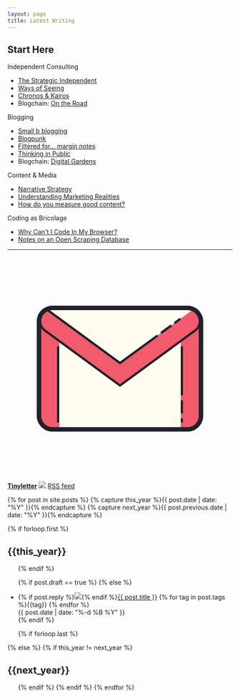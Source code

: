 ```yaml
---
layout: page
title: Latest Writing
---
```


<h2>Start Here</h2>

<div class="flex">

<div class="w-100 w-50-l pr2-l">

  <div class="bb b--newgreen ibmplexmono ttu f5">Independent Consulting</div>
  <ul>
    <li><a class="link" href="https://tomcritchlow.com/2019/04/04/the-strategic-independent/">The Strategic Independent</a></li>
    <li><a class="link" href="https://tomcritchlow.com/2018/10/29/ways-of-seeing/">Ways of Seeing</a></li>
    <li><a class="link" href="https://tomcritchlow.com/2021/01/26/kairos/">Chronos & Kairos</a></li>
    <li>Blogchain: <a class="link" href="https://tomcritchlow.com/blogchains/on-the-road/">On the Road</a></li>
  </ul>

  <div class="bb b--newgreen ibmplexmono ttu f5">Blogging</div>
  <ul>
    <li><a class="link" href="https://tomcritchlow.com/2018/02/23/small-b-blogging/">Small b blogging</a></li>
    <li><a class="link" href="https://tomcritchlow.com/2019/05/17/blogpunk/">Blogpunk</a></li>
    <li><a class="link" href="https://tomcritchlow.com/2020/12/17/side-notes/">Filtered for... margin notes</a></li>
    <li><a class="link" href="https://tomcritchlow.com/2020/07/23/thinking-in-public/">Thinking in Public</a></li>
    <li>Blogchain: <a class="link" href="https://tomcritchlow.com/blogchains/digital-gardens/">Digital Gardens</a></li>
  </ul>  

  

</div>

<div class="w-100 w-50-l pr2-l">

  <div class="bb b--newgreen ibmplexmono ttu f5">Content & Media</div>
  <ul>
    <li><a class="link" href="https://tomcritchlow.com/2020/02/20/narrative-strategy/">Narrative Strategy</a></li>
    <li><a class="link" href="https://tomcritchlow.com/2019/10/22/brand-worlding/">Understanding Marketing Realities</a></li>
    <li><a class="link" href="https://tomcritchlow.com/2017/10/03/how-do-you-measure-good-content/">How do you measure good content?</a></li>
  </ul>  

  <div class="bb b--newgreen ibmplexmono ttu f5">Coding as Bricolage</div>
  <ul>
    <li><a class="link" href="https://tomcritchlow.com/2021/01/14/new-browsers/">Why Can't I Code In My Browser?</a></li>
    <li><a class="link" href="https://tomcritchlow.com/2021/03/29/open-scraping-database/">Notes on an Open Scraping Database</a></li>
  </ul>  

</div>
</div>


<hr>

<svg xmlns="http://www.w3.org/2000/svg" viewBox="0 0 100 100" class="w2 h2 dib v-mid"><path fill="#fefdef" d="M80,77H20c-3.314,0-6-2.686-6-6V29c0-3.314,2.686-6,6-6h60c3.314,0,6,2.686,6,6v42	C86,74.314,83.314,77,80,77z"/><path fill="#f15b6c" d="M23,77h-3c-3.314,0-6-2.686-6-6V29h9V77z"/><path fill="#f15b6c" d="M77,77h3c3.314,0,6-2.686,6-6V29h-9V77z"/><path fill="#f15b6c" d="M82.09,24h-0.004L50,47.5L17.914,24H17.91c-1.883,0-3.41,1.527-3.41,3.41v1.554	c0,1.594,0.76,3.092,2.046,4.034L50,57.5l33.454-24.502c1.286-0.942,2.046-2.44,2.046-4.034V27.41C85.5,25.527,83.973,24,82.09,24z"/><path fill="#1f212b" d="M80,78H20c-3.859,0-7-3.14-7-7V29c0-3.86,3.141-7,7-7h60c3.859,0,7,3.14,7,7v42	C87,74.86,83.859,78,80,78z M20,24c-2.757,0-5,2.243-5,5v42c0,2.757,2.243,5,5,5h60c2.757,0,5-2.243,5-5V29c0-2.757-2.243-5-5-5H20z"/><path fill="#1f212b" d="M50,58c-0.104,0-0.207-0.032-0.296-0.097L16.25,33.401C14.842,32.37,14,30.711,14,28.964h1	c0,1.429,0.688,2.786,1.841,3.63L50,56.88l33.158-24.286C84.312,31.75,85,30.394,85,28.964h1c0,1.747-0.842,3.406-2.251,4.437	L50.296,57.903C50.207,57.968,50.104,58,50,58z"/><path fill="#1f212b" d="M22.5,74c-0.276,0-0.5-0.224-0.5-0.5v-33c0-0.276,0.224-0.5,0.5-0.5s0.5,0.224,0.5,0.5v33	C23,73.776,22.776,74,22.5,74z"/><path fill="#1f212b" d="M77.5,62c-0.276,0-0.5-0.224-0.5-0.5v-21c0-0.276,0.224-0.5,0.5-0.5s0.5,0.224,0.5,0.5v21	C78,61.776,77.776,62,77.5,62z"/><path fill="#1f212b" d="M77.5,70c-0.276,0-0.5-0.224-0.5-0.5v-5c0-0.276,0.224-0.5,0.5-0.5s0.5,0.224,0.5,0.5v5	C78,69.776,77.776,70,77.5,70z"/><path fill="#1f212b" d="M77.5,74c-0.276,0-0.5-0.224-0.5-0.5v-1c0-0.276,0.224-0.5,0.5-0.5s0.5,0.224,0.5,0.5v1	C78,73.776,77.776,74,77.5,74z"/><path fill="#1f212b" d="M74.5,30.056c-0.153,0-0.306-0.071-0.403-0.205c-0.163-0.223-0.115-0.536,0.108-0.699l2-1.464	c0.221-0.164,0.535-0.116,0.698,0.108c0.163,0.223,0.115,0.536-0.108,0.699l-2,1.464C74.706,30.025,74.603,30.056,74.5,30.056z"/><path fill="#1f212b" d="M68.5,34.451c-0.153,0-0.306-0.071-0.403-0.205c-0.163-0.223-0.115-0.536,0.107-0.699l4-2.93	c0.223-0.164,0.536-0.116,0.699,0.108c0.163,0.223,0.115,0.536-0.107,0.699l-4,2.93C68.706,34.419,68.603,34.451,68.5,34.451z"/><path fill="#1f212b" d="M50,48c-0.104,0-0.207-0.032-0.296-0.097l-32.428-23.75c-0.223-0.163-0.271-0.476-0.107-0.699	c0.163-0.224,0.477-0.271,0.699-0.108L50,46.88l16.089-11.784c0.224-0.164,0.536-0.116,0.699,0.108	c0.163,0.223,0.115,0.536-0.107,0.699l-16.385,12C50.207,47.968,50.104,48,50,48z"/></svg> <a href="https://tinyletter.com/tomcritchlow"><strong>Tinyletter</strong></a>
<img class="dib v-mid h2" src="https://img.icons8.com/color/48/000000/rss.png"/> <a href="/feed.xml">RSS feed</a>

{% for post in site.posts  %}
{% capture this_year %}{{ post.date | date: "%Y" }}{% endcapture %}
{% capture next_year %}{{ post.previous.date | date: "%Y" }}{% endcapture %}

{% if forloop.first %}
<h2 id="{{ this_year }}-ref">{{this_year}}</h2>
<ul>
{% endif %}

{% if post.draft == true %}
{% else %}
<li class="pv2">
{% if post.reply %}<img class="dib h2 v-mid" style="padding-top:0px;padding-bottom:0px" src="https://img.icons8.com/cute-clipart/64/000000/response.png"/>{% endif %}<a href="{{ post.url }}">{{ post.title }}</a> <span class="ttu f6 red">{% for tag in post.tags %}{{tag}} {% endfor %}</span>
<br><span class="f6 ttu black-50 pv3">{{ post.date | date: "%-d %B %Y" }}</span><span class="black-50 f6"  data-page-id="http://tomcritchlow.com{{post.url}}"><a id="commentolink" href="{{ post.url }}#commento"></a></span></li>
{% endif %}

{% if forloop.last %}
</ul>
{% else %}
{% if this_year != next_year %}
</ul>
<h2 id="{{ next_year }}-ref">{{next_year}}</h2>
<ul>
{% endif %}
{% endif %}
{% endfor %}


<script>
window.commentoCustomText = function(count) {
  if(count === 0) {
    return "";
  } else if (count === 1) {
    return " | ⚡ 1 comment";
  } else {
    return " | ⚡ "+ count + " comments";
  }
}
</script>
<script src="https://cdn.commento.io/js/count.js" data-custom-text="window.commentoCustomText"></script>
